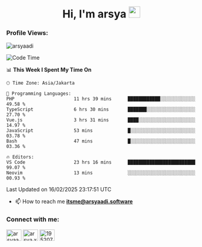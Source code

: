 <h1 align="center">Hi, I'm arsya 
  <img src="https://media.giphy.com/media/hvRJCLFzcasrR4ia7z/giphy.gif" width="30px"/>
</h1>

<p align="left"> <h3>Profile Views:</h3> <img src="https://komarev.com/ghpvc/?username=arsyaadi&label=Profile%20views&color=0e75b6&style=flat" alt="arsyaadi" /> </p>

<!--START_SECTION:waka-->
![Code Time](http://img.shields.io/badge/Code%20Time-3%2C745%20hrs%2018%20mins-blue)

📊 **This Week I Spent My Time On** 

```text
🕑︎ Time Zone: Asia/Jakarta

💬 Programming Languages: 
PHP                      11 hrs 39 mins      ████████████░░░░░░░░░░░░░   49.58 % 
TypeScript               6 hrs 30 mins       ███████░░░░░░░░░░░░░░░░░░   27.70 % 
Vue.js                   3 hrs 31 mins       ████░░░░░░░░░░░░░░░░░░░░░   14.97 % 
JavaScript               53 mins             █░░░░░░░░░░░░░░░░░░░░░░░░   03.78 % 
Bash                     47 mins             █░░░░░░░░░░░░░░░░░░░░░░░░   03.36 % 

🔥 Editors: 
VS Code                  23 hrs 16 mins      █████████████████████████   99.07 % 
Neovim                   13 mins             ░░░░░░░░░░░░░░░░░░░░░░░░░   00.93 % 
```


 Last Updated on 16/02/2025 23:17:51 UTC
<!--END_SECTION:waka-->

- 📫 How to reach me **itsme@arsyaadi.software**


<h3 align="left">Connect with me:</h3>
<p align="left">
<a href="https://linkedin.com/in/arsyaadi" target="blank"><img align="center" src="https://raw.githubusercontent.com/rahuldkjain/github-profile-readme-generator/master/src/images/icons/Social/linked-in-alt.svg" alt="arsyaadi" height="30" width="40" /></a>
<a href="https://fb.com/arsya.xkz" target="blank"><img align="center" src="https://raw.githubusercontent.com/rahuldkjain/github-profile-readme-generator/master/src/images/icons/Social/facebook.svg" alt="arsya.xkz" height="30" width="40" /></a>
<a href="https://stackoverflow.com/users/19520749" target="blank"><img align="center" src="https://raw.githubusercontent.com/rahuldkjain/github-profile-readme-generator/master/src/images/icons/Social/stack-overflow.svg" alt="19520749" height="30" width="40" /></a>
</p>
